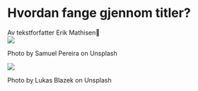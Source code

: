 # Hvordan fange gjennom titler?

<div class="bio"> Av tekstforfatter <span class="author">Erik Mathisen</span>🚀</div>

<img src="samuel-pereira-uf2nnANWa8Q-unsplash.jpg" class="hero">
<p class="image-credit">Photo by Samuel Pereira on Unsplash</p>

<img class="wide-image" src="lukas-blazek-UAvYasdkzq8-unsplash.jpg" />

<p class="image-credit">Photo by Lukas Blazek on Unsplash</p>
